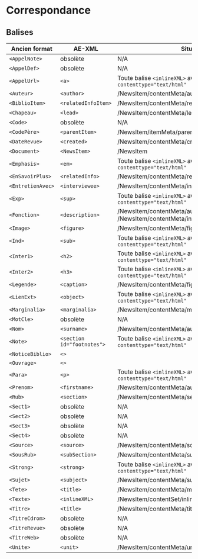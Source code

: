 # Correspondance

## Balises

Ancien format | AE-XML | Situation |  HTML5 
-|-|-|-
`<AppelNote>`|obsolète|N/A|N/A
`<AppelDef>`|obsolète|N/A|N/A
`<AppelUrl>`|`<a>`|Toute balise `<inlineXML>` avec `contenttype="text/html"`|[Oui](https://developer.mozilla.org/fr/docs/Web/HTML/Element/a)
`<Auteur>`|`<author>`|/NewsItem/contentMeta/author|Non
`<BiblioItem>`|`<relatedInfoItem>`|/NewsItem/contentMeta/relatedInfo/relatedInfoItem|Non
`<Chapeau>`|`<lead>`|/NewsItem/contentMeta/lead|Non
`<Code>`|obsolète|N/A|N/A
`<CodePère>`|`<parentItem>`|/NewsItem/itemMeta/parentItem|Non
`<DateRevue>`|`<created>`|/NewsItem/contentMeta/created|Non
`<Document>`|`<NewsItem>`|/NewsItem|Non
`<Emphasis>`|`<em>`|Toute balise `<inlineXML>` avec `contenttype="text/html"`|[Oui](https://developer.mozilla.org/fr/docs/Web/HTML/Element/em)
`<EnSavoirPlus>`|`<relatedInfo>`|/NewsItem/contentMeta/relatedInfo|Non
`<EntretienAvec>`|`<interviewee>`|/NewsItem/contentMeta/interviewee|Non
`<Exp>`|`<sup>`|Toute balise `<inlineXML>` avec `contenttype="text/html"`|[Oui](https://developer.mozilla.org/fr/docs/Web/HTML/Element/sup)
`<Fonction>`|`<description>`|/NewsItem/contentMeta/author/description ou /NewsItem/contentMeta/interviewee/description|Non
`<Image>`|`<figure>`|/NewsItem/contentMeta/figure|Non
`<Ind>`|`<sub>`|Toute balise `<inlineXML>` avec `contenttype="text/html"`|[Oui](https://developer.mozilla.org/fr/docs/Web/HTML/Element/sub)
`<Inter1>`|`<h2>`|Toute balise `<inlineXML>` avec `contenttype="text/html"`|[Oui](https://developer.mozilla.org/fr/docs/Web/HTML/Element/Heading_Elements)
`<Inter2>`|`<h3>`|Toute balise `<inlineXML>` avec `contenttype="text/html"`|[Oui](https://developer.mozilla.org/fr/docs/Web/HTML/Element/Heading_Elements)
`<Legende>`|`<caption>`|/NewsItem/contentMeta/figure/caption|Non
`<LienExt>`|`<object>`|Toute balise `<inlineXML>` avec `contenttype="text/html"`|[Oui](https://developer.mozilla.org/en-US/docs/Web/HTML/Element/object)
`<Marginalia>`|`<marginalia>`|/NewsItem/contentMeta/marginalia|Non
`<MotCle>`|obsolète|N/A|N/A
`<Nom>`|`<surname>`|/NewsItem/contentMeta/author/surname|Non
`<Note>`|`<section id="footnotes">`|Toute balise `<inlineXML>` avec `contenttype="text/html"`|Oui
`<NoticeBiblio>`|`<>`||Non
`<Ouvrage>`|`<>`||
`<Para>`|`<p>`|Toute balise `<inlineXML>` avec `contenttype="text/html"`|[Oui](https://developer.mozilla.org/fr/docs/Web/HTML/Element/p)
`<Prenom>`|`<firstname>`|/NewsItem/contentMeta/author/firstname|Non
`<Rub>`|`<section>`|/NewsItem/contentMeta/section|Non
`<Sect1>`|obsolète|N/A|N/A
`<Sect2>`|obsolète|N/A|N/A
`<Sect3>`|obsolète|N/A|N/A
`<Sect4>`|obsolète|N/A|N/A
`<Source>`|`<source>`|/NewsItem/contentMeta/source|Non
`<SousRub>`|`<subSection>`|/NewsItem/contentMeta/subSection|Non
`<Strong>`|`<strong>`|Toute balise `<inlineXML>` avec `contenttype="text/html"`|[Oui](https://developer.mozilla.org/fr/docs/Web/HTML/Element/strong)
`<Sujet>`|`<subject>`|/NewsItem/contentMeta/subject|Non
`<Tete>`|`<title>`|/NewsItem/contentMeta/marginalia/marginaliaItem/title|Non
`<Texte>`|`<inlineXML>`|/NewsItem/contentSet/inlineXML|Non
`<Titre>`|`<title>`|/NewsItem/contentMeta/title|Non
`<TitreCdrom>`|obsolète|N/A|N/A
`<TitreRevue>`|obsolète|N/A|N/A
`<TitreWeb>`|obsolète|N/A|N/A
`<Unite>`|`<unit>`|/NewsItem/contentMeta/unit|Non


